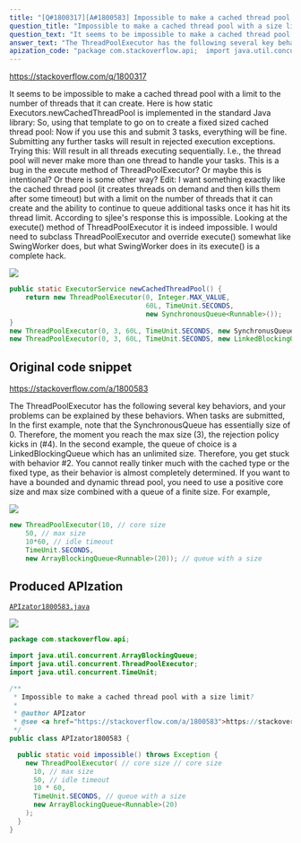 ```yaml
---
title: "[Q#1800317][A#1800583] Impossible to make a cached thread pool with a size limit?"
question_title: "Impossible to make a cached thread pool with a size limit?"
question_text: "It seems to be impossible to make a cached thread pool with a limit to the number of threads that it can create. Here is how static Executors.newCachedThreadPool is implemented in the standard Java library: So, using that template to go on to create a fixed sized cached thread pool: Now if you use this and submit 3 tasks, everything will be fine.  Submitting any further tasks will result in rejected execution exceptions. Trying this: Will result in all threads executing sequentially.  I.e., the thread pool will never make more than one thread to handle your tasks. This is a bug in the execute method of ThreadPoolExecutor?  Or maybe this is intentional?  Or there is some other way? Edit: I want something exactly like the cached thread pool (it creates threads on demand and then kills them after some timeout) but with a limit on the number of threads that it can create and the ability to continue to queue additional tasks once it has hit its thread limit.  According to sjlee's response this is impossible.  Looking at the execute() method of ThreadPoolExecutor it is indeed impossible.  I would need to subclass ThreadPoolExecutor and override execute() somewhat like SwingWorker does, but what SwingWorker does in its execute() is a complete hack."
answer_text: "The ThreadPoolExecutor has the following several key behaviors, and your problems can be explained by these behaviors. When tasks are submitted, In the first example, note that the SynchronousQueue has essentially size of 0.  Therefore, the moment you reach the max size (3), the rejection policy kicks in (#4). In the second example, the queue of choice is a LinkedBlockingQueue which has an unlimited size.  Therefore, you get stuck with behavior #2. You cannot really tinker much with the cached type or the fixed type, as their behavior is almost completely determined. If you want to have a bounded and dynamic thread pool, you need to use a positive core size and max size combined with a queue of a finite size.  For example,"
apization_code: "package com.stackoverflow.api;  import java.util.concurrent.ArrayBlockingQueue; import java.util.concurrent.ThreadPoolExecutor; import java.util.concurrent.TimeUnit;  /**  * Impossible to make a cached thread pool with a size limit?  *  * @author APIzator  * @see <a href=\"https://stackoverflow.com/a/1800583\">https://stackoverflow.com/a/1800583</a>  */ public class APIzator1800583 {    public static void impossible() throws Exception {     new ThreadPoolExecutor( // core size // core size       10, // max size       50, // idle timeout       10 * 60,       TimeUnit.SECONDS, // queue with a size       new ArrayBlockingQueue<Runnable>(20)     );   } }"
---
```


https://stackoverflow.com/q/1800317

It seems to be impossible to make a cached thread pool with a limit to the number of threads that it can create.
Here is how static Executors.newCachedThreadPool is implemented in the standard Java library:
So, using that template to go on to create a fixed sized cached thread pool:
Now if you use this and submit 3 tasks, everything will be fine.  Submitting any further tasks will result in rejected execution exceptions.
Trying this:
Will result in all threads executing sequentially.  I.e., the thread pool will never make more than one thread to handle your tasks.
This is a bug in the execute method of ThreadPoolExecutor?  Or maybe this is intentional?  Or there is some other way?
Edit: I want something exactly like the cached thread pool (it creates threads on demand and then kills them after some timeout) but with a limit on the number of threads that it can create and the ability to continue to queue additional tasks once it has hit its thread limit.  According to sjlee&#x27;s response this is impossible.  Looking at the execute() method of ThreadPoolExecutor it is indeed impossible.  I would need to subclass ThreadPoolExecutor and override execute() somewhat like SwingWorker does, but what SwingWorker does in its execute() is a complete hack.


<div class="code-logo"><img src="/stackoverflow.png" /></div>

```java
public static ExecutorService newCachedThreadPool() {
    return new ThreadPoolExecutor(0, Integer.MAX_VALUE,
                                  60L, TimeUnit.SECONDS,
                                  new SynchronousQueue<Runnable>());
}
new ThreadPoolExecutor(0, 3, 60L, TimeUnit.SECONDS, new SynchronusQueue<Runable>());
new ThreadPoolExecutor(0, 3, 60L, TimeUnit.SECONDS, new LinkedBlockingQueue<Runable>());
```


## Original code snippet

https://stackoverflow.com/a/1800583

The ThreadPoolExecutor has the following several key behaviors, and your problems can be explained by these behaviors.
When tasks are submitted,
In the first example, note that the SynchronousQueue has essentially size of 0.  Therefore, the moment you reach the max size (3), the rejection policy kicks in (#4).
In the second example, the queue of choice is a LinkedBlockingQueue which has an unlimited size.  Therefore, you get stuck with behavior #2.
You cannot really tinker much with the cached type or the fixed type, as their behavior is almost completely determined.
If you want to have a bounded and dynamic thread pool, you need to use a positive core size and max size combined with a queue of a finite size.  For example,

<div class="code-logo"><img src="/stackoverflow.png" /></div>

```java
new ThreadPoolExecutor(10, // core size
    50, // max size
    10*60, // idle timeout
    TimeUnit.SECONDS,
    new ArrayBlockingQueue<Runnable>(20)); // queue with a size
```

## Produced APIzation

[`APIzator1800583.java`](https://github.com/pasqualesalza/apization-temp/raw/main/data/search/APIzator1800583.java)

<div class="code-logo"><img src="/apizator.png" /></div>

```java
package com.stackoverflow.api;

import java.util.concurrent.ArrayBlockingQueue;
import java.util.concurrent.ThreadPoolExecutor;
import java.util.concurrent.TimeUnit;

/**
 * Impossible to make a cached thread pool with a size limit?
 *
 * @author APIzator
 * @see <a href="https://stackoverflow.com/a/1800583">https://stackoverflow.com/a/1800583</a>
 */
public class APIzator1800583 {

  public static void impossible() throws Exception {
    new ThreadPoolExecutor( // core size // core size
      10, // max size
      50, // idle timeout
      10 * 60,
      TimeUnit.SECONDS, // queue with a size
      new ArrayBlockingQueue<Runnable>(20)
    );
  }
}

```
